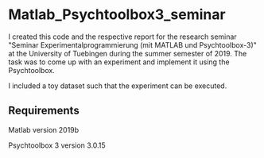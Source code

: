# Matlab_Psychtoolbox3_seminar

I created this code and the respective report for the research seminar "Seminar Experimentalprogrammierung (mit
MATLAB und Psychtoolbox-3)" at the University of Tuebingen during the summer semester of 2019. The task was to come up with an experiment and implement it using the Psychtoolbox.

I included a toy dataset such that the experiment can be executed.

## Requirements
Matlab version 2019b

Psychtoolbox 3 version 3.0.15
